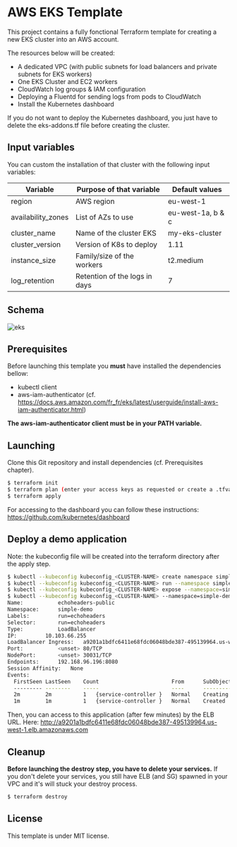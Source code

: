 # AWS EKS Template

This project contains a fully fonctional Terraform template for creating a new 
EKS cluster into an AWS account. 

The resources below will be created:

- A dedicated VPC (with public subnets for load balancers and private subnets for EKS workers)
- One EKS Cluster and EC2 workers
- CloudWatch log groups & IAM configuration
- Deploying a Fluentd for sending logs from pods to CloudWatch
- Install the Kubernetes dashboard

If you do not want to deploy the Kubernetes dashboard, you just have to delete 
the eks-addons.tf file before creating the cluster.

## Input variables

You can custom the installation of that cluster with the following input 
variables:

| Variable                | Purpose of that variable      | Default values    |
|-------------------------|-------------------------------|-------------------|
| region                  | AWS region                    | eu-west-1         |
| availability_zones      | List of AZs to use            | eu-west-1a, b & c |
| cluster_name            | Name of the cluster EKS       | my-eks-cluster    |
| cluster_version         | Version of K8s to deploy      | 1.11              |
| instance_size           | Family/size of the workers    | t2.medium         |
| log_retention           | Retention of the logs in days | 7                 |

## Schema

![eks](eks-diagram.png)

## Prerequisites

Before launching this template you **must** have installed the dependencies 
bellow:

- kubectl client
- aws-iam-authenticator (cf. https://docs.aws.amazon.com/fr_fr/eks/latest/userguide/install-aws-iam-authenticator.html)

**The aws-iam-authenticator client must be in your PATH variable.**

## Launching

Clone this Git repository and install dependencies (cf. Prerequisites chapter).

```bash
$ terraform init
$ terraform plan (enter your access keys as requested or create a .tfvars file)
$ terraform apply
```

For accessing to the dashboard you can follow these instructions:
https://github.com/kubernetes/dashboard

## Deploy a demo application

Note: the kubeconfig file will be created into the terraform directory after 
the apply step.

```bash
$ kubectl --kubeconfig kubeconfig_<CLUSTER-NAME> create namespace simple-demo
$ kubectl --kubeconfig kubeconfig_<CLUSTER-NAME> run --namespace simple-demo echoheaders --image=gcr.io/google_containers/echoserver:1.4 --replicas=1 --port=8080
$ kubectl --kubeconfig kubeconfig_<CLUSTER-NAME> expose --namespace=simple-demo deployment echoheaders --type=LoadBalancer --port=80 --target-port=8080 --name=echoheaders-public
$ kubectl --kubeconfig kubeconfig_<CLUSTER-NAME> --namespace=simple-demo describe service echoheaders-public
Name:           echoheaders-public
Namespace:      simple-demo
Labels:         run=echoheaders
Selector:       run=echoheaders
Type:           LoadBalancer
IP:         10.103.66.255
LoadBalancer Ingress:   a9201a1bdfc6411e68fdc06048bde387-495139964.us-west-1.elb.amazonaws.com
Port:           <unset> 80/TCP
NodePort:       <unset> 30031/TCP
Endpoints:      192.168.96.196:8080
Session Affinity:   None
Events:
  FirstSeen LastSeen    Count                       From      SubObjectPath   Type          Reason     Message
  --------- --------    -----                       ----      -------------   --------      ------     -------
  2m        2m          1   {service-controller }   Normal    Creating        LoadBalancer  Creating   load balancer
  1m        1m          1   {service-controller }   Normal    Created         LoadBalancer  Created    load balancer
```

Then, you can access to this application (after few minutes) by the ELB URL.
Here: http://a9201a1bdfc6411e68fdc06048bde387-495139964.us-west-1.elb.amazonaws.com

## Cleanup

**Before launching the destroy step, you have to delete your services.**
If you don't delete your services, you still have ELB (and SG) spawned in your 
VPC and it's will stuck your destroy process.

```bash
$ terraform destroy
```

## License

This template is under MIT license.
